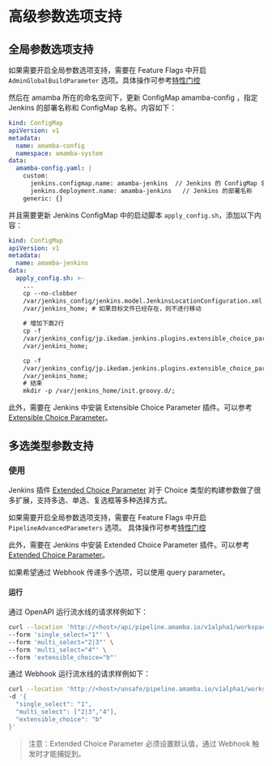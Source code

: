 # 高级参数选项支持

## 全局参数选项支持

如果需要开启全局参数选项支持，需要在 Feature Flags 中开启 `AdminGlobalBuildParameter` 选项。具体操作可参考[特性门控](../../quickstart/feature-gates.md)

然后在 amamba 所在的命名空间下，更新 ConfigMap amamba-config ，指定 Jenkins 的部署名称和 ConfigMap 名称。内容如下：

```yaml
kind: ConfigMap
apiVersion: v1
metadata:
  name: amamba-config
  namespace: amamba-system
data:
  amamba-config.yaml: |
    custom:
      jenkins.configmap.name: amamba-jenkins  // Jenkins 的 ConfigMap 名称
      jenkins.deployment.name: amamba-jenkins   // Jenkins 的部署名称
    generic: {}
```

并且需要更新 Jenkins ConfigMap 中的启动脚本 `apply_config.sh`，添加以下内容：

```yaml
kind: ConfigMap
apiVersion: v1
metadata:
  name: amamba-jenkins
data:
  apply_config.sh: >-
    ...
    cp --no-clobber
    /var/jenkins_config/jenkins.model.JenkinsLocationConfiguration.xml
    /var/jenkins_home; # 如果目标文件已经存在，则不进行移动
    
    # 增加下面2行
    cp -f
    /var/jenkins_config/jp.ikedam.jenkins.plugins.extensible_choice_parameter.ExtensibleChoiceParameterDefinition.xml
    /var/jenkins_home;

    cp -f
    /var/jenkins_config/jp.ikedam.jenkins.plugins.extensible_choice_parameter.GlobalTextareaChoiceListProvider.xml
    /var/jenkins_home;
    # 结束
    mkdir -p /var/jenkins_home/init.groovy.d/;
```

此外，需要在 Jenkins 中安装 Extensible Choice Parameter 插件。可以参考 [Extensible Choice Parameter](https://plugins.jenkins.io/extensible-choice-parameter/)。


## 多选类型参数支持

### 使用

Jenkins 插件 [Extended Choice Parameter](https://plugins.jenkins.io/extended-choice-parameter/) 对于 Choice 类型的构建参数做了很多扩展，支持多选、单选、复选框等多种选择方式。

如果需要开启全局参数选项支持，需要在 Feature Flags 中开启 `PipelineAdvancedParameters` 选项。
具体操作可参考[特性门控](../../quickstart/feature-gates.md)

此外，需要在 Jenkins 中安装 Extended Choice Parameter 插件。可以参考 [Extended Choice Parameter](https://plugins.jenkins.io/extended-choice-parameter/)。

如果希望通过 Webhook 传递多个选项，可以使用 query parameter。

#### 运行

通过 OpenAPI 运行流水线的请求样例如下：

```bash
curl --location 'http://<host>/api/pipeline.amamba.io/v1alpha1/workspaces/<workspace>/pipelines/runs/<pipeline name>' \
--form 'single_select="1"' \
--form 'multi_select="2|3"' \
--form 'multi_select="4"' \
--form 'extensible_choice="b"'
```

通过 Webhook 运行流水线的请求样例如下：

```bash
curl --location 'http://<host>/unsafe/pipeline.amamba.io/v1alpha1/workspace/<workspace>/webhook?token=<token>'
-d '{
  "single_select": "1",
  "multi_select": ["2|3","4"],
  "extensible_choice": "b"
}' 
```

> 注意：Extended Choice Parameter 必须设置默认值，通过 Webhook 触发时才能捕捉到。
